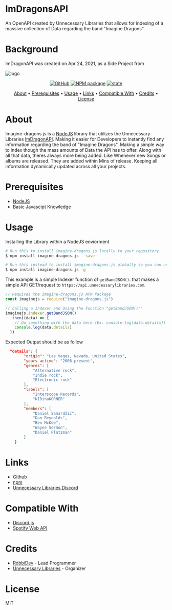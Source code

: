 # ImDragonsAPI
An OpenAPI created by Unnecessary Libraries that allows for indexing of a massive collection of Data regarding the band "Imagine Dragons". 

# Background
ImDragonAPI was created on Apr 24, 2021, as a Side Project from 

<img src="" alt="logo">

<p align="center">
   <a href="https://github.com/git/git-scm.com/blob/main/MIT-LICENSE.txt"><img alt="GitHub" src="https://img.shields.io/github/license/echogronkowski/imagine-dragons.js"></a>
   <a href="https://www.npmjs.com/package/imagine-dragons.js"><img src="https://img.shields.io/npm/v/imagine-dragons.js" alt="NPM package"></a>
   <a href="https://github.com/EchoGronkowski/imagine-dragons.js"><img src="https://img.shields.io/badge/state-pre--release-yellow" alt="state"></a>
</p>

<p align="center">
  <a href="#about">About</a> •
  <a href="#prerequisites">Prerequisites</a> •
  <a href="#usage">Usage</a> •
  <a href="#links">Links</a> •
  <a href="#compatible-with">Compatible With</a> •
  <a href="#credits">Credits</a> •
  <a href="#license">License</a>
</p>

# About

Imagine-dragons.js is a [NodeJS](https://nodejs.org/en/download/current/) library that utilizes the Unnecessary Libraries [ImDragonAPI](https://nodejs.org/en/download/current/). Making it easier for Developers to instantly find any information regarding the band of "Imagine Dragons". Making a simple way to index though the mass amounts of Data the API has to offer. Along with all that data, theres always more being added. Like Whenever new Songs or albums are released. They are added within Mins of release. Keeping all information dynamically updated across all your projects. 

# Prerequisites

- [NodeJS](https://nodejs.org/en/download/current/)
- Basic Javascipt Knowledge

# Usage

Installing the Library within a NodeJS enviorment

```bash
# Run this to install imagine-dragons.js locally to your repository. 
$ npm install imagine-dragons.js --save

# Run this instead to install imagine-dragons.js globally so you can use it anywhere.
$ npm install imagine-dragons.js -g
```

This example is a simple Indexer function of ```getBandJSON()```. that makes a simple API GET/request to ```https://api.unnecessarylibraries.com```. 


```javascript
// Requires the imagine-dragons.js NPM Package
const imaginejs = require("imagine-dragons.js")

// Calling a Indexer and Using the Function "getBandJSON()""
imaginejs.indexer.getBandJSON()
  .then((data) => {
    // Do something with the data here (Ex: console.log(data.details))
    console.log(data.details)
  })
```

Expected Output should be as follow

```json
  "details": {
        "origin": "Las Vegas, Nevada, United States",
        "years active": "2008-present",
        "genres": [
            "Alternative rock",
            "Indie rock",
            "Electronic rock"
        ],
        "labels": [
            "Interscope Records",
            "KIDinaKORNER"
        ],
        "members": [
            "Daniel Samardžić",
            "Dan Reynolds",
            "Ben McKee",
            "Wayne Sermon",
            "Daniel Platzman"
        ]
    }
```

# Links

- [Github](https://github.com/RobbiDev/imagine-dragons.js)
- [npm](https://www.npmjs.com/package/imagine-dragons.js)
- [Unnecessary Libraries Discord](https://discord.gg/y8TYje4PXH)

# Compatible With

- [Discord.js](https://github.com/discordjs/discord.js)
- [Spotify Web API](https://github.com/jmperez/spotify-web-api-js)

# Credits

- [RobbiDev](https://github.com/pengyofficial) - Lead Programmer
- [Unnecessary Libraries](https://github.com/unnecessarylibs) - Organizer

# License

MIT
